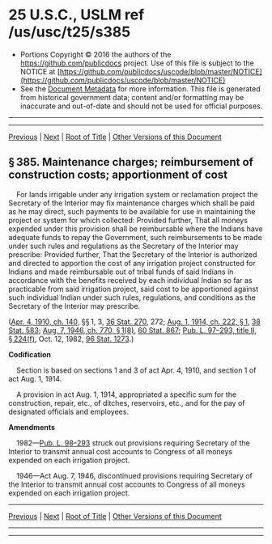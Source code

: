 ---
---

# 25 U.S.C., USLM ref /us/usc/t25/s385

* Portions Copyright © 2016 the authors of the https://github.com/publicdocs project.
  Use of this file is subject to the NOTICE at [https://github.com/publicdocs/uscode/blob/master/NOTICE](https://github.com/publicdocs/uscode/blob/master/NOTICE)
* See the [Document Metadata](././../../../..//README.md) for more information.
  This file is generated from historical government data; content and/or formatting may be inaccurate and out-of-date and should not be used for official purposes.

----------
----------

[Previous](./../../../..//us/usc/t25/ch11/m__us_usc_t25_s384.md) | [Next](./../../../..//us/usc/t25/ch11/m__us_usc_t25_s385a.md) | [Root of Title](./../../../../) | [Other Versions of this Document](https://publicdocs.github.io/go/links?ns=uslm&ref=%2Fus%2Fusc%2Ft25%2Fs385)

## § 385. Maintenance charges; reimbursement of construction costs; apportionment of cost

    For lands irrigable under any irrigation system or reclamation project the Secretary of the Interior may fix maintenance charges which shall be paid as he may direct, such payments to be available for use in maintaining the project or system for which collected: Provided further, That all moneys expended under this provision shall be reimbursable where the Indians have adequate funds to repay the Government, such reimbursements to be made under such rules and regulations as the Secretary of the Interior may prescribe: Provided further, That the Secretary of the Interior is authorized and directed to apportion the cost of any irrigation project constructed for Indians and made reimbursable out of tribal funds of said Indians in accordance with the benefits received by each individual Indian so far as practicable from said irrigation project, said cost to be apportioned against such individual Indian under such rules, regulations, and conditions as the Secretary of the Interior may prescribe.

([Apr. 4, 1910, ch. 140][/us/act/1910-04-04/ch140], §§ 1, 3, [36 Stat. 270][/us/stat/36/270], 272; [Aug. 1, 1914, ch. 222, § 1][/us/act/1914-08-01/ch222/s1], [38 Stat. 583][/us/stat/38/583]; [Aug. 7, 1946, ch. 770, § 1(8)][/us/act/1946-08-07/ch770/s1/8], [60 Stat. 867][/us/stat/60/867]; [Pub. L. 97–293, title II, § 224(f)][/us/pl/97/293/s224/f], Oct. 12, 1982, [96 Stat. 1273][/us/stat/96/1273].)

 __Codification__ 

    Section is based on sections 1 and 3 of act Apr. 4, 1910, and section 1 of act Aug. 1, 1914.

    A provision in act Aug. 1, 1914, appropriated a specific sum for the construction, repair, etc., of ditches, reservoirs, etc., and for the pay of designated officials and employees.

 __Amendments__ 

    1982—[Pub. L. 98–293][/us/pl/98/293] struck out provisions requiring Secretary of the Interior to transmit annual cost accounts to Congress of all moneys expended on each irrigation project.

    1946—Act Aug. 7, 1946, discontinued provisions requiring Secretary of the Interior to transmit annual cost accounts to Congress of all moneys expended on each irrigation project.

----------

[Previous](./../../../..//us/usc/t25/ch11/m__us_usc_t25_s384.md) | [Next](./../../../..//us/usc/t25/ch11/m__us_usc_t25_s385a.md) | [Root of Title](./../../../../) | [Other Versions of this Document](https://publicdocs.github.io/go/links?ns=uslm&ref=%2Fus%2Fusc%2Ft25%2Fs385)

----------
----------

[/us/act/1910-04-04/ch140]: https://publicdocs.github.io/go/links?ns=uslm&ref=%2Fus%2Fact%2F1910-04-04%2Fch140
[/us/stat/36/270]: https://publicdocs.github.io/go/links?ns=uslm&ref=%2Fus%2Fstat%2F36%2F270
[/us/act/1914-08-01/ch222/s1]: https://publicdocs.github.io/go/links?ns=uslm&ref=%2Fus%2Fact%2F1914-08-01%2Fch222%2Fs1
[/us/stat/38/583]: https://publicdocs.github.io/go/links?ns=uslm&ref=%2Fus%2Fstat%2F38%2F583
[/us/act/1946-08-07/ch770/s1/8]: https://publicdocs.github.io/go/links?ns=uslm&ref=%2Fus%2Fact%2F1946-08-07%2Fch770%2Fs1%2F8
[/us/stat/60/867]: https://publicdocs.github.io/go/links?ns=uslm&ref=%2Fus%2Fstat%2F60%2F867
[/us/pl/97/293/s224/f]: https://publicdocs.github.io/go/links?ns=uslm&ref=%2Fus%2Fpl%2F97%2F293%2Fs224%2Ff
[/us/stat/96/1273]: https://publicdocs.github.io/go/links?ns=uslm&ref=%2Fus%2Fstat%2F96%2F1273
[/us/pl/98/293]: https://publicdocs.github.io/go/links?ns=uslm&ref=%2Fus%2Fpl%2F98%2F293


